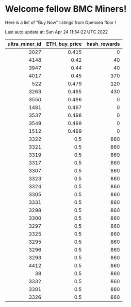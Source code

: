 # Welcome fellow BMC Miners!
Here is a list of "Buy Now" listings from Opensea floor !


Last auto update at: Sun Apr 24 11:54:22 UTC 2022


|   ultra_miner_id |   ETH_buy_price |   hash_rewards |
|-----------------:|----------------:|---------------:|
|             2027 |           0.415 |              0 |
|             4148 |           0.42  |             40 |
|             3947 |           0.44  |             40 |
|             4017 |           0.45  |            370 |
|              522 |           0.479 |            120 |
|             3263 |           0.495 |            430 |
|             3550 |           0.496 |              0 |
|             1481 |           0.497 |              0 |
|             3537 |           0.498 |              0 |
|             3549 |           0.499 |              0 |
|             1512 |           0.499 |              0 |
|             3322 |           0.5   |            860 |
|             3321 |           0.5   |            860 |
|             3319 |           0.5   |            860 |
|             3317 |           0.5   |            860 |
|             3307 |           0.5   |            860 |
|             3323 |           0.5   |            860 |
|             3324 |           0.5   |            860 |
|             3305 |           0.5   |            860 |
|             3331 |           0.5   |            860 |
|             3298 |           0.5   |            860 |
|             3300 |           0.5   |            860 |
|             3297 |           0.5   |            860 |
|             3325 |           0.5   |            860 |
|             3295 |           0.5   |            860 |
|             3296 |           0.5   |            860 |
|             3293 |           0.5   |            860 |
|             4412 |           0.5   |            860 |
|               38 |           0.5   |            860 |
|             3332 |           0.5   |            860 |
|             3301 |           0.5   |            860 |
|             3326 |           0.5   |            860 |